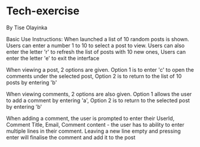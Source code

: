 # Tech-exercise
By Tise Olayinka

Basic Use Instructions:
When launched a list of 10 random posts is shown. 
Users can enter a number 1 to 10 to select a post to view.
Users can also enter the letter 'r' to refresh the list of posts with 10 new ones,
Users can enter the letter 'e' to exit the interface

When viewing a post, 2 options are given.
Option 1 is to enter 'c' to open the comments under the selected post,
Option 2 is to return to the list of 10 posts by entering 'b'

When viewing comments, 2 options are also given.
Option 1 allows the user to add a comment by entering 'a',
Option 2 is to return to the selected post by entering 'b'

When adding a comment, the user is prompted to enter their 
UserId,
Comment Title,
Email,
Comment content - the user has to ability to enter multiple lines in their comment. Leaving a new line empty and pressing enter will finalise the comment and add it to the post
